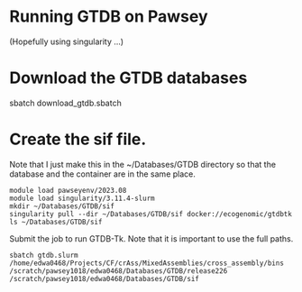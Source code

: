 # Running GTDB on Pawsey

(Hopefully using singularity ...)

# Download the GTDB databases

sbatch download_gtdb.sbatch

# Create the sif file.

Note that I just make this in the ~/Databases/GTDB directory so that the database and the container are in the same place.

```
module load pawseyenv/2023.08
module load singularity/3.11.4-slurm
mkdir ~/Databases/GTDB/sif
singularity pull --dir ~/Databases/GTDB/sif docker://ecogenomic/gtdbtk
ls ~/Databases/GTDB/sif
```


Submit the job to run GTDB-Tk. Note that it is important to use the full paths.

```
sbatch gtdb.slurm /home/edwa0468/Projects/CF/crAss/MixedAssemblies/cross_assembly/bins /scratch/pawsey1018/edwa0468/Databases/GTDB/release226 /scratch/pawsey1018/edwa0468/Databases/GTDB/sif
```


